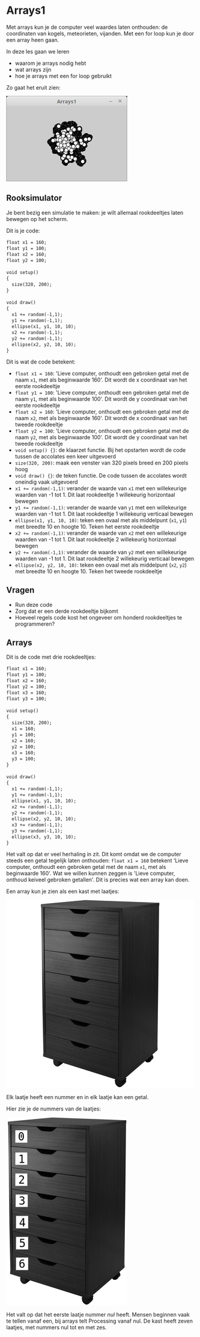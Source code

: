 # Arrays1

Met arrays kun je de computer veel waardes laten onthouden:
de coordinaten van kogels, meteorieten, vijanden. 
Met een for loop kun je door een array heen gaan.

In deze les gaan we leren 

 * waarom je arrays nodig hebt
 * wat arrays zijn
 * hoe je arrays met een for loop gebruikt 

Zo gaat het eruit zien:

![Arrays1](Arrays1.png)

## Rooksimulator

Je bent bezig een simulatie te maken: je wilt allemaal 
rookdeeltjes laten bewegen op het scherm.

Dit is je code:

```
float x1 = 160;
float y1 = 100;
float x2 = 160;
float y2 = 100;

void setup() 
{
  size(320, 200);
}

void draw()
{
  x1 += random(-1,1);
  y1 += random(-1,1);
  ellipse(x1, y1, 10, 10);
  x2 += random(-1,1);
  y2 += random(-1,1);
  ellipse(x2, y2, 10, 10);
}
```

Dit is wat de code betekent:

 * `float x1 = 160`: 'Lieve computer, onthoudt een gebroken getal met de naam `x1`, met als beginwaarde 160'. Dit wordt de x coordinaat van het eerste rookdeeltje
 * `float y1 = 100`: 'Lieve computer, onthoudt een gebroken getal met de naam `y1`, met als beginwaarde 100'. Dit wordt de y coordinaat van het eerste rookdeeltje
 * `float x2 = 160`: 'Lieve computer, onthoudt een gebroken getal met de naam `x2`, met als beginwaarde 160'. Dit wordt de x coordinaat van het tweede rookdeeltje
 * `float y2 = 100`: 'Lieve computer, onthoudt een gebroken getal met de naam `y2`, met als beginwaarde 100'. Dit wordt de y coordinaat van het tweede rookdeeltje
 * `void setup() {}`: de klaarzet functie. Bij het opstarten wordt de code tussen de accolates een keer uitgevoerd
 * `size(320, 200)`: maak een venster van 320 pixels breed en 200 pixels hoog
 * `void draw() {}`: de teken functie. De code tussen de accolates wordt oneindig vaak uitgevoerd
 * `x1 += random(-1,1)`: verander de waarde van `x1` met een willekeurige waarden van -1 tot 1. Dit laat rookdeeltje 1 willekeurig horizontaal bewegen
 * `y1 += random(-1,1)`: verander de waarde van `y1` met een willekeurige waarden van -1 tot 1. Dit laat rookdeeltje 1 willekeurig verticaal bewegen
 * `ellipse(x1, y1, 10, 10)`: teken een ovaal met als middelpunt (`x1`, `y1`) met breedte 10 en hoogte 10. Teken het eerste rookdeeltje
 * `x2 += random(-1,1)`: verander de waarde van `x2` met een willekeurige waarden van -1 tot 1. Dit laat rookdeeltje 2 willekeurig horizontaal bewegen
 * `y2 += random(-1,1)`: verander de waarde van `y2` met een willekeurige waarden van -1 tot 1. Dit laat rookdeeltje 2 willekeurig verticaal bewegen
 * `ellipse(x2, y2, 10, 10)`: teken een ovaal met als middelpunt (`x2`, `y2`) met breedte 10 en hoogte 10. Teken het tweede rookdeeltje

## Vragen

 * Run deze code
 * Zorg dat er een derde rookdeeltje bijkomt
 * Hoeveel regels code kost het ongeveer om honderd rookdeeltjes te programmeren?

## Arrays

Dit is de code met drie rookdeeltjes:

```
float x1 = 160;
float y1 = 100;
float x2 = 160;
float y2 = 100;
float x3 = 160;
float y3 = 100;

void setup() 
{
  size(320, 200);
  x1 = 160;
  y1 = 100;
  x2 = 160;
  y2 = 100;
  x3 = 160;
  y3 = 100;
}

void draw()
{
  x1 += random(-1,1);
  y1 += random(-1,1);
  ellipse(x1, y1, 10, 10);
  x2 += random(-1,1);
  y2 += random(-1,1);
  ellipse(x2, y2, 10, 10);
  x3 += random(-1,1);
  y3 += random(-1,1);
  ellipse(x3, y3, 10, 10);
}
```

Het valt op dat er veel herhaling in zit.
Dit komt omdat we de computer steeds een getal tegelijk laten onthouden:
`float x1 = 160` betekent 'Lieve computer, onthoudt een gebroken getal met de naam `x1`, met als beginwaarde 160'.
Wat we willen kunnen zeggen is 'Lieve computer, onthoud keiveel gebroken getallen'.
Dit is precies wat een array kan doen.

Een array kun je zien als een kast met laatjes:

![Kast met laatjes](Kast.jpg)

Elk laatje heeft een nummer en in elk laatje kan een getal.

Hier zie je de nummers van de laatjes:

![Kast met genummerde laatjes](KastMetGenummerdeLaatjes.png)

Het valt op dat het eerste laatje nummer *nul* heeft. 
Mensen beginnen vaak te tellen vanaf een, bij arrays telt
Processing vanaf nul.
De kast heeft zeven laatjes, met nummers nul tot en met zes.







